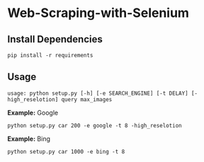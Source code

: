 # Web-Scraping-with-Selenium


## Install Dependencies

	pip install -r requirements
  
## Usage

	usage: python setup.py [-h] [-e SEARCH_ENGINE] [-t DELAY] [-high_reselotion] query max_images

**Example:** Google

	python setup.py car 200 -e google -t 8 -high_reselotion


**Example:** Bing

	python setup.py car 1000 -e bing -t 8
